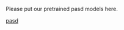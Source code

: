 Please put our pretrained pasd models here.

[pasd](https://public-vigen-video.oss-cn-shanghai.aliyuncs.com/robin/models/PASD/pasd.zip)